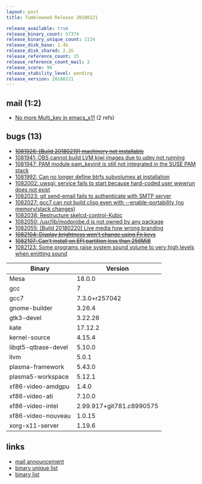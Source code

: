 ```yaml
---
layout: post
title: Tumbleweed Release 20180221

release_available: true
release_binary_count: 57374
release_binary_unique_count: 1114
release_disk_base: 1.4G
release_disk_shared: 2.2G
release_reference_count: 15
release_reference_count_mail: 2
release_score: 90
release_stability_level: pending
release_version: 20180221
---
```


## mail (1:2)

- [No more Multi_key in emacs_x11](https://lists.opensuse.org/opensuse-factory/2018-02/msg00992.html) (2 refs)

## bugs (13)

<!--more-->

- ~~[1081926: [Build 20180219]  machinery not installable](https://bugzilla.opensuse.org/show_bug.cgi?id=1081926)~~
- [1081941: OBS cannot build LVM kiwi images due to udev not running](https://bugzilla.opensuse.org/show_bug.cgi?id=1081941)
- [1081947: PAM module pam_keyinit is still not integrated in the SUSE PAM stack](https://bugzilla.opensuse.org/show_bug.cgi?id=1081947)
- [1081992: Can no longer define btrfs subvolumes at installation](https://bugzilla.opensuse.org/show_bug.cgi?id=1081992)
- [1082002: uwsgi: service fails to start because hard-coded user wwwrun does not exist](https://bugzilla.opensuse.org/show_bug.cgi?id=1082002)
- [1082023: git send-email fails to authenticate with SMTP server](https://bugzilla.opensuse.org/show_bug.cgi?id=1082023)
- [1082027: gcc7 can not build clisp even with --enable-portability (no memory/stack changes)](https://bugzilla.opensuse.org/show_bug.cgi?id=1082027)
- [1082038: Restructure skelcd-control-Kubic](https://bugzilla.opensuse.org/show_bug.cgi?id=1082038)
- [1082050: /usr/lib/modprobe.d is not owned by any package](https://bugzilla.opensuse.org/show_bug.cgi?id=1082050)
- [1082055: [Build 20180220] Live media how wrong branding](https://bugzilla.opensuse.org/show_bug.cgi?id=1082055)
- ~~[1082104: Display brightness won't change using Fn keys](https://bugzilla.opensuse.org/show_bug.cgi?id=1082104)~~
- ~~[1082107: Can't install on EFI partition less than 256MiB](https://bugzilla.opensuse.org/show_bug.cgi?id=1082107)~~
- [1082123: Some programs raise system sound volume to very high levels when emitting sound](https://bugzilla.opensuse.org/show_bug.cgi?id=1082123)

Binary | Version
--- | ---
Mesa | 18.0.0
gcc | 7
gcc7 | 7.3.0+r257042
gnome-builder | 3.26.4
gtk3-devel | 3.22.26
kate | 17.12.2
kernel-source | 4.15.4
libqt5-qtbase-devel | 5.10.0
llvm | 5.0.1
plasma-framework | 5.43.0
plasma5-workspace | 5.12.1
xf86-video-amdgpu | 1.4.0
xf86-video-ati | 7.10.0
xf86-video-intel | 2.99.917+git781.c8990575
xf86-video-nouveau | 1.0.15
xorg-x11-server | 1.19.6

## links

- [mail announcement](https://lists.opensuse.org/opensuse-factory/2018-02/msg00977.html)
- [binary unique list](http://download.tumbleweed.boombatower.com/20180221/rpm.unique.list)
- [binary list](http://download.tumbleweed.boombatower.com/20180221/rpm.list)
